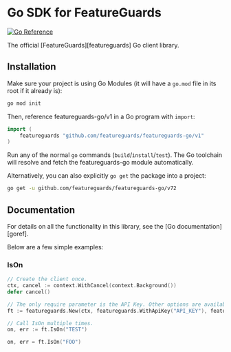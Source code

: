 # Go SDK for FeatureGuards

[![Go Reference](https://pkg.go.dev/badge/github.com/featureguards/featureguards-go/v1)](https://pkg.go.dev/github.com/featueguards/featureguards-go/v1)

The official [FeatureGuards][featureguards] Go client library.

## Installation

Make sure your project is using Go Modules (it will have a `go.mod` file in its
root if it already is):

```sh
go mod init
```

Then, reference featureguards-go/v1 in a Go program with `import`:

```go
import (
	featureguards "github.com/featureguards/featureguards-go/v1"
)
```

Run any of the normal `go` commands (`build`/`install`/`test`). The Go
toolchain will resolve and fetch the featureguards-go module automatically.

Alternatively, you can also explicitly `go get` the package into a project:

```bash
go get -u github.com/featureguards/featureguards-go/v72
```

## Documentation

For details on all the functionality in this library, see the [Go
documentation][goref].

Below are a few simple examples:

### IsOn

```go
// Create the client once.
ctx, cancel := context.WithCancel(context.Background())
defer cancel()

// The only require parameter is the API Key. Other options are available. See [goref].
ft := featureguards.New(ctx, featureguards.WithApiKey("API_KEY"), featureguards.WithDefaults(map[string]bool{"TEST": true}))

// Call IsOn multiple times.
on, err := ft.IsOn("TEST")

on, err = ft.IsOn("FOO")
```
